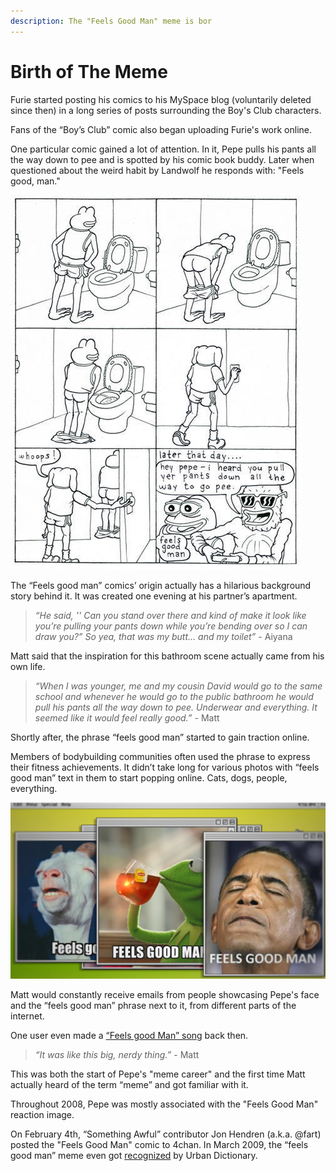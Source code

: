 ```yaml
---
description: The "Feels Good Man" meme is bor
---
```


# Birth of The Meme

Furie started posting his comics to his MySpace blog (voluntarily deleted since then) in a long series of posts surrounding the Boy's Club characters.

Fans of the “Boy’s Club” comic also began uploading Furie's work online.

One particular comic gained a lot of attention. In it, Pepe pulls his pants all the way down to pee and is spotted by his comic book buddy. Later when questioned about the weird habit by Landwolf he responds with: "Feels good, man."

![The comic that started it all](<../../../.gitbook/assets/feelsgoodman og comic.jpg>)

The “Feels good man” comics’ origin actually has a hilarious background story behind it. It was created one evening at his partner’s apartment.

> _“He said, '' Can you stand over there and kind of make it look like you’re pulling your pants down while you’re bending over so I can draw you?” So yea, that was my butt… and my toilet”_ - Aiyana

Matt said that the inspiration for this bathroom scene actually came from his own life.

> _“When I was younger, me and my cousin David would go to the same school and whenever he would go to the public bathroom he would pull his pants all the way down to pee. Underwear and everything. It seemed like it would feel really good.”_ - Matt

Shortly after, the phrase “feels good man” started to gain traction online.

Members of bodybuilding communities often used the phrase to express their fitness achievements. It didn’t take long for various photos with “feels good man” text in them to start popping online. Cats, dogs, people, everything.

!["Feels Good Man" memes became a trend](<../../../.gitbook/assets/Screenshot 2022-03-27 201331.png>)

Matt would constantly receive emails from people showcasing Pepe's face and the “feels good man” phrase next to it, from different parts of the internet.

One user even made a [“Feels good Man” song](https://youtu.be/twCdhUYb1As) back then.

> _“It was like this big, nerdy thing.”_ - Matt

This was both the start of Pepe's "meme career" and the first time Matt actually heard of the term “meme” and got familiar with it.

Throughout 2008, Pepe was mostly associated with the "Feels Good Man" reaction image.

On February 4th, “Something Awful” contributor Jon Hendren (a.k.a. @fart) posted the "Feels Good Man" comic to 4chan. In March 2009, the “feels good man” meme even got [recognized](https://www.urbandictionary.com/define.php?term=Feels%20Good%20Man) by Urban Dictionary.

